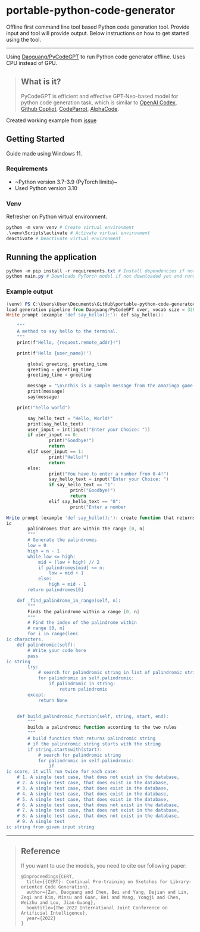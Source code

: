 # portable-python-code-generator

Offline first command line tool based Python code generation tool. Provide input and tool will provide output. Below instructions on how to get started using the tool.

---

Using [Daoguang/PyCodeGPT](https://github.com/microsoft/PyCodeGPT) to run Python code generator offline. Uses CPU instead of GPU.

> ## What is it?
> 
> PyCodeGPT is efficient and effective GPT-Neo-based model for python code generation task, which is similar to [OpenAI Codex](https://openai.com/blog/openai-codex/), [Github Copliot](https://copilot.github.com/), [CodeParrot](https://huggingface.co/blog/codeparrot), [AlphaCode](https://deepmind.com/blog/article/Competitive-programming-with-AlphaCode).

Created working example from [issue](https://github.com/microsoft/PyCodeGPT/issues/8)


## Getting Started

Guide made using Windows 11.

### Requirements

- ~Python version 3.7-3.9 (PyTorch limits)~
- Used Python version 3.10

### Venv

Refresher on Python virtual environment.

```powershell
python -m venv venv # Create virtual environment
.\venv\Scripts\activate # Activate virtual environment
deactivate # Deactivate virtual environment
```

## Running the application

```powershell
python -m pip install -r requirements.txt # Install dependencies if not installed yet
python main.py # Downloads PyTorch model if not downloaded yet and runs the app/script
```

### Example output 

```powershell
(venv) PS C:\Users\User\Documents\GitHub\portable-python-code-generator> python main.py
load generation pipeline from Daoguang/PyCodeGPT over, vocab size = 32000, eos id = 0, gpu device = 0.
Write prompt (example 'def say_hello():'): def say_hello():

    """
    A method to say hello to the terminal.
    """
    print(f"Hello, {request.remote_addr}!")

    print(f'Hello {user_name}!')

        global greeting, greeting_time
        greeting = greeting_time
        greeting_time = greeting

        message = "\n\nThis is a sample message from the amazinga game. What is your name?\n\nThe name is @",name
        print(message)
        say(message)

    print("hello world")

        say_hello_text = "Hello, World!"
        print(say_hello_text)
        user_input = int(input("Enter your Choice: "))
        if user_input == 0:
                print("Goodbye!")
                return
        elif user_input == 1:
                print("Hello!")
                return
        else:
                print("You have to enter a number from 0-4!")
                say_hello_text = input("Enter your Choice: ")
                if say_hello_text == "1":
                        print("Goodbye!")
                        return
                elif say_hello_text == "0":
                        print("Enter a number
```

```powershell
Write prompt (example 'def say_hello():'): create function that returns palindrom
ic
        palindromes that are within the range [0, n]
        """
        # Generate the palindromes
        low = 0
        high = n - 1
        while low <= high:
            mid = (low + high) // 2
            if palindromes[mid] <= n:
                low = mid + 1
            else:
                high = mid - 1
        return palindromes[0]

    def _find_palindrome_in_range(self, n):
        """
        Finds the palindrome within a range [0, n]
        """
        # Find the index of the palindrome within
        # range [0, n]
        for i in range(len(
ic characters.
    def palindromic(self):
        # Write your code here
        pass
ic string
        try:
            # search for palindromic string in list of palindromic string
            for palindromic in self.palindromic:
                if palindromic in string:
                    return palindromic
        except:
            return None


    def build_palindromic_function(self, string, start, end):
        """
        builds a palindromic function according to the two rules
        """
        # build function that returns palindromic string
        # if the palindromic string starts with the string
        if string.startswith(start):
            # search for palindromic string
            for palindromic in self.palindromic:
                if
ic score, it will run twice for each case:
    # 1. A single test case, that does not exist in the database,
    # 2. A single test case, that does exist in the database,
    # 3. A single test case, that does exist in the database,
    # 4. A single test case, that does exist in the database,
    # 5. A single test case, that does exist in the database,
    # 6. A single test case, that does not exist in the database,
    # 7. A single test case, that does not exist in the database,
    # 8. A single test case, that does not exist in the database,
    # 9. A single test
ic string from given input string
```

---

> ## Reference
> If you want to use the models, you need to cite our following paper:
> 
> ```
> @inproceedings{CERT,
>   title={{CERT}: Continual Pre-training on Sketches for Library-oriented Code Generation},
>   author={Zan, Daoguang and Chen, Bei and Yang, Dejian and Lin, Zeqi and Kim, Minsu and Guan, Bei and Wang, Yongji and Chen, Weizhu and Lou, Jian-Guang},
>   booktitle={The 2022 International Joint Conference on Artificial Intelligence},
>   year={2022}
> }
> ```
